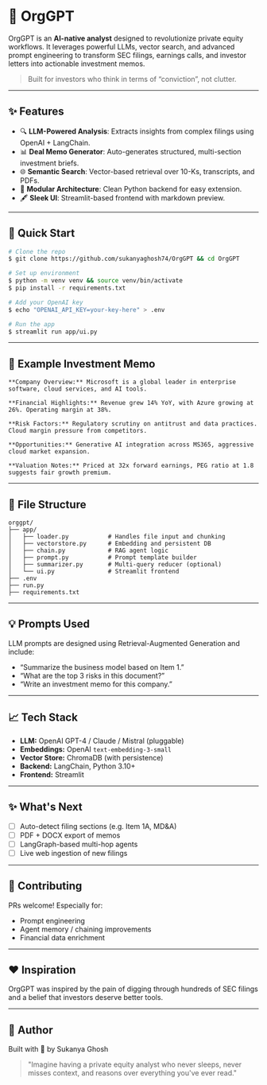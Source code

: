 # 🫠 OrgGPT

OrgGPT is an **AI-native analyst** designed to revolutionize private equity workflows. It leverages powerful LLMs, vector search, and advanced prompt engineering to transform SEC filings, earnings calls, and investor letters into actionable investment memos.

> Built for investors who think in terms of “conviction”, not clutter.

---

## ✨ Features

* 🔍 **LLM-Powered Analysis**: Extracts insights from complex filings using OpenAI + LangChain.
* 📊 **Deal Memo Generator**: Auto-generates structured, multi-section investment briefs.
* 🌐 **Semantic Search**: Vector-based retrieval over 10-Ks, transcripts, and PDFs.
* 🔧 **Modular Architecture**: Clean Python backend for easy extension.
* 🖋️ **Sleek UI**: Streamlit-based frontend with markdown preview.

---

## 🚀 Quick Start

```bash
# Clone the repo
$ git clone https://github.com/sukanyaghosh74/OrgGPT && cd OrgGPT

# Set up environment
$ python -m venv venv && source venv/bin/activate
$ pip install -r requirements.txt

# Add your OpenAI key
$ echo "OPENAI_API_KEY=your-key-here" > .env

# Run the app
$ streamlit run app/ui.py
```

---

## 🔹 Example Investment Memo

```
**Company Overview:** Microsoft is a global leader in enterprise software, cloud services, and AI tools.

**Financial Highlights:** Revenue grew 14% YoY, with Azure growing at 26%. Operating margin at 38%.

**Risk Factors:** Regulatory scrutiny on antitrust and data practices. Cloud margin pressure from competitors.

**Opportunities:** Generative AI integration across MS365, aggressive cloud market expansion.

**Valuation Notes:** Priced at 32x forward earnings, PEG ratio at 1.8 suggests fair growth premium.
```

---

## 📌 File Structure

```
orggpt/
├── app/
│   ├── loader.py           # Handles file input and chunking
│   ├── vectorstore.py      # Embedding and persistent DB
│   ├── chain.py            # RAG agent logic
│   ├── prompt.py           # Prompt template builder
│   ├── summarizer.py       # Multi-query reducer (optional)
│   └── ui.py               # Streamlit frontend
├── .env
├── run.py
├── requirements.txt
```

---

## 💡 Prompts Used

LLM prompts are designed using Retrieval-Augmented Generation and include:

* “Summarize the business model based on Item 1.”
* “What are the top 3 risks in this document?”
* “Write an investment memo for this company.”

---

## 📈 Tech Stack

* **LLM:** OpenAI GPT-4 / Claude / Mistral (pluggable)
* **Embeddings:** OpenAI `text-embedding-3-small`
* **Vector Store:** ChromaDB (with persistence)
* **Backend:** LangChain, Python 3.10+
* **Frontend:** Streamlit

---

## ✨ What's Next

* [ ] Auto-detect filing sections (e.g. Item 1A, MD\&A)
* [ ] PDF + DOCX export of memos
* [ ] LangGraph-based multi-hop agents
* [ ] Live web ingestion of new filings

---

## 📢 Contributing

PRs welcome! Especially for:

* Prompt engineering
* Agent memory / chaining improvements
* Financial data enrichment

---

## ❤️ Inspiration

OrgGPT was inspired by the pain of digging through hundreds of SEC filings and a belief that investors deserve better tools.

---

## 🩷 Author

Built with 🩷 by Sukanya Ghosh

> "Imagine having a private equity analyst who never sleeps, never misses context, and reasons over everything you've ever read."
